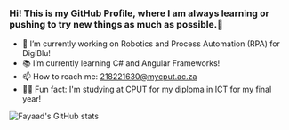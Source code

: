 ### Hi! This is my GitHub Profile, where I am always learning or pushing to try new things as much as possible.👋

- 🔭 I’m currently working on Robotics and Process Automation (RPA) for DigiBlu!
- 📚 I’m currently learning C# and Angular Frameworks!
- 📫 How to reach me: 218221630@mycput.ac.za 
- 🏃‍♂️ Fun fact: I'm studying at CPUT for my diploma in ICT for my final year!



![Fayaad's GitHub stats](https://github-readme-stats.vercel.app/api?username=FayaadAbrahams&show_icons=true&theme=onedark)
